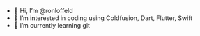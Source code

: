 - 👋 Hi, I’m @ronloffeld
- 👀 I’m interested in coding using Coldfusion, Dart, Flutter, Swift
- 🌱 I’m currently learning git

<!---
ronloffeld/ronloffeld is a ✨ special ✨ repository because its `README.md` (this file) appears on your GitHub profile.
You can click the Preview link to take a look at your changes.
--->
